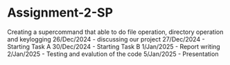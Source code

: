 # Assignment-2-SP
Creating a supercommand that able to do file operation, directory operation and keylogging
26/Dec/2024 - discussing our project
27/Dec/2024 - Starting Task A
30/Dec/2024 - Starting Task B
1/Jan/2025 - Report writing 
2/Jan/2025 - Testing and evalution of the code
5/Jan/2025 - Presentation 
